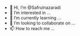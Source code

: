- 👋 Hi, I’m @Safrulnazaradi
- 👀 I’m interested in ...
- 🌱 I’m currently learning ...
- 💞️ I’m looking to collaborate on ...
- 📫 How to reach me ...

<!---
Safrulnazaradi/Safrulnazaradi is a ✨ special ✨ repository because its `README.md` (this file) appears on your GitHub profile.
You can click the Preview link to take a look at your changes.
--->
